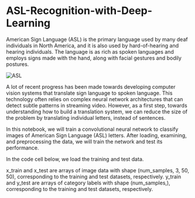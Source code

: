 # ASL-Recognition-with-Deep-Learning
American Sign Language (ASL) is the primary language used by many deaf individuals in North America, and it is also used by hard-of-hearing and hearing individuals. The language is as rich as spoken languages and employs signs made with the hand, along with facial gestures and bodily postures.

![ASL](https://thermtide.com/wp-content/uploads/2019/10/Evelyn-Shue_Features_ASL-Class-900x720.jpg)

A lot of recent progress has been made towards developing computer vision systems that translate sign language to spoken language. This technology often relies on complex neural network architectures that can detect subtle patterns in streaming video. However, as a first step, towards understanding how to build a translation system, we can reduce the size of the problem by translating individual letters, instead of sentences.

In this notebook, we will train a convolutional neural network to classify images of American Sign Language (ASL) letters. After loading, examining, and preprocessing the data, we will train the network and test its performance.

In the code cell below, we load the training and test data.

x_train and x_test are arrays of image data with shape (num_samples, 3, 50, 50), corresponding to the training and test datasets, respectively.
y_train and y_test are arrays of category labels with shape (num_samples,), corresponding to the training and test datasets, respectively.
